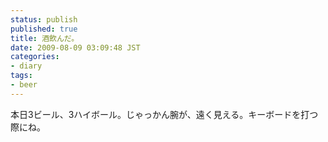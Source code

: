 ```yaml
---
status: publish
published: true
title: 酒飲んだ。
date: 2009-08-09 03:09:48 JST
categories:
- diary
tags:
- beer
---
```

本日3ビール、3ハイボール。じゃっかん腕が、遠く見える。キーボードを打つ際にね。
